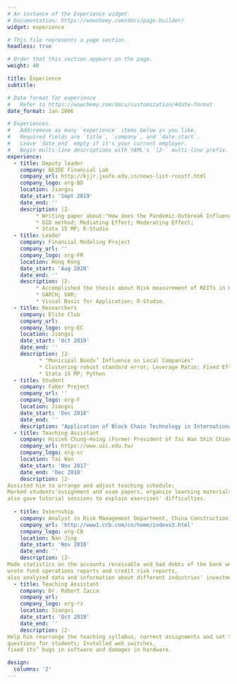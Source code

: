 ```yaml
---
# An instance of the Experience widget.
# Documentation: https://wowchemy.com/docs/page-builder/
widget: experience

# This file represents a page section.
headless: true

# Order that this section appears on the page.
weight: 40

title: Experience
subtitle:

# Date format for experience
#   Refer to https://wowchemy.com/docs/customization/#date-format
date_format: Jan 2006

# Experiences.
#   Add/remove as many `experience` items below as you like.
#   Required fields are `title`, `company`, and `date_start`.
#   Leave `date_end` empty if it's your current employer.
#   Begin multi-line descriptions with YAML's `|2-` multi-line prefix.
experience:
  - title: Deputy leader
    company: BEIDE Financial Lab
    company_url: http://kjjr.jxufe.edu.cn/news-list-rcostf.html
    company_logo: org-BD
    location: Jiangxi
    date_start: 'Sept 2019'
    date_end: ''
    description: |2-
         * Writing paper about:"How does the Pandemic-Outbreak Influence International-Trade Companies?"
         * DID method; Mediating Effect; Moderating Effect;
         * Stata 15 MP; R-Studio
  - title: Leader
    company: Financial Modeling Project
    company_url: ''
    company_logo: org-FM
    location: Hong Kong
    date_start: 'Aug 2020'
    date_end: ''
    description: |2-
         * Accomplished the thesis about Risk measurement of REITs in Hong Kong market.
         * GARCH; VAR;
         * Visual Basic for Application; R-Studio.
  - title: Researchers
    company: Elite Club
    company_url: 
    company_logo: org-EC
    location: Jiangxi
    date_start: 'Oct 2019'
    date_end: ''
    description: |2-
          * "Municipal Bonds’ Influence on Local Companies"
          * Clustering robust standard error; Leverage Ratio; Fixed Effect;
          * Stata 15 MP; Python
  - title: Student
    company: Faker Project
    company_url: ''
    company_logo: org-F
    location: Jiangxi
    date_start: 'Dec 2018'
    date_end: ''
    description: "Application of Block Chain Technology in International Trade"
  - title: Teaching Assistant
    company: Hisieh Chung-Hsing (Former President of Tai Wan Shih Chien University)
    company_url: https://www.usc.edu.tw/
    company_logo: org-sc
    location: Tai Wan
    date_start: 'Nov 2017'
    date_end: 'Dec 2018'
    description: |2-
Assisted him to arrange and adjust teaching schedule; 
Marked students'assignment and exam papers, organize learning materials, 
also gave tutorial sessions to explain exercises' difficulties.
        
  - title: Internship
    company: Analyst in Risk Management Department, China Construction Bank.
    company_url: 'http://www1.ccb.com/cn/home/indexv3.html'
    company_logo: org-CB
    location: Nan Jing
    date_start: 'Nov 2018'
    date_end: ''
    description: |2-
Made statistics on the accounts receivable and bad debts of the bank weekly, 
wrote fund operations reports and credit risk reports, 
also analyzed data and information about different industries' investment risk.
  - title: Teaching Assistant
    company: Dr. Robert Zacca
    company_url: 
    company_logo: org-rz
    location: Jiangxi
    date_start: 'Oct 2019'
    date_end: ''
    description: |2-
Help him rearrange the teaching syllabus, correct assignments and set test
questions for students; Installed web switches, 
fixed its’ bugs in software and damages in hardware.

design:
  columns: '2'
---
```

